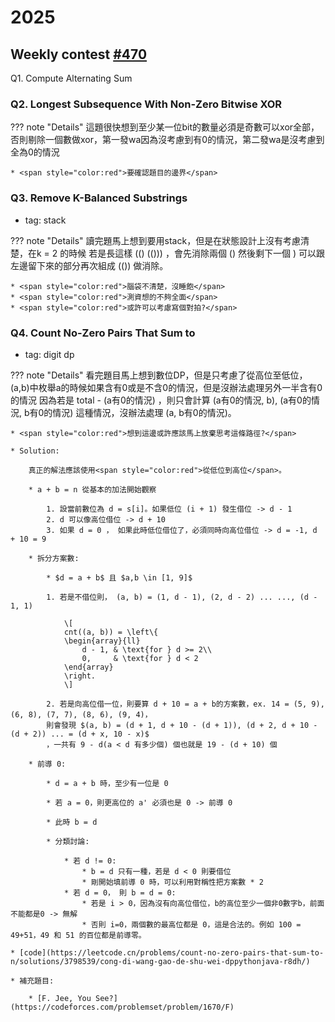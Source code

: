 # 2025

## Weekly contest [#470](https://leetcode.cn/discuss/post/3798458/di-470-chang-zhou-sai-by-leetcode-ne73/)

Q1. Compute Alternating Sum

### Q2. Longest Subsequence With Non-Zero Bitwise XOR

??? note "Details"
    這題很快想到至少某一位bit的數量必須是奇數可以xor全部，否則剔除一個數做xor，第一發wa因為沒考慮到有0的情況，第二發wa是沒考慮到全為0的情況

    * <span style="color:red">要確認題目的邊界</span>

### Q3. Remove K-Balanced Substrings

* tag: stack

??? note "Details"
    讀完題馬上想到要用stack，但是在狀態設計上沒有考慮清楚，在k = 2 的時候 若是長這樣 (() (())) ，會先消除兩個 () 然後剩下一個 )
    可以跟左邊留下來的部分再次組成 (()) 做消除。

    * <span style="color:red">腦袋不清楚，沒睡飽</span>
    * <span style="color:red">測資想的不夠全面</span>
    * <span style="color:red">或許可以考慮寫個對拍?</span>

### Q4. Count No-Zero Pairs That Sum to

* tag: digit dp

??? note "Details"
    看完題目馬上想到數位DP，但是只考慮了從高位至低位，(a,b)中枚舉a的時候如果含有0或是不含0的情況，但是沒辦法處理另外一半含有0的情況
    因為若是 total - (a有0的情況) ，則只會計算 (a有0的情況, b), (a有0的情況, b有0的情況) 這種情況，沒辦法處理 (a, b有0的情況)。

    * <span style="color:red">想到這邊或許應該馬上放棄思考這條路徑?</span>

    * Solution:

        真正的解法應該使用<span style="color:red">從低位到高位</span>。

        * a + b = n 從基本的加法開始觀察

            1. 設當前數位為 d = s[i]。如果低位 (i + 1) 發生借位 -> d - 1
            2. d 可以像高位借位 -> d + 10
            3. 如果 d = 0 ， 如果此時低位借位了，必須同時向高位借位 -> d = -1, d + 10 = 9

        * 拆分方案數:
            
            * $d = a + b$ 且 $a,b \in [1, 9]$

            1. 若是不借位則， (a, b) = (1, d - 1), (2, d - 2) ... ..., (d - 1, 1)

                \[
                cnt((a, b)) = \left\{ 
                \begin{array}{ll}
                    d - 1, & \text{for } d >= 2\\
                    0,     & \text{for } d < 2
                \end{array}
                \right.
                \]

            2. 若是向高位借一位，則要算 d + 10 = a + b的方案數，ex. 14 = (5, 9), (6, 8), (7, 7), (8, 6), (9, 4)，
            則會發現 $(a, b) = (d + 1, d + 10 - (d + 1)), (d + 2, d + 10 - (d + 2)) ... = (d + x, 10 - x)$
            ，一共有 9 - d(a < d 有多少個) 個也就是 19 - (d + 10) 個

        * 前導 0:

            * d = a + b 時，至少有一位是 0

            * 若 a = 0，則更高位的 a' 必須也是 0 -> 前導 0

            * 此時 b = d

            * 分類討論:

                * 若 d != 0:
                    * b = d 只有一種，若是 d < 0 則要借位
                    * 剛開始填前導 0 時，可以利用對稱性把方案數 * 2
                * 若 d = 0， 則 b = d = 0:
                    * 若是 i > 0，因為沒有向高位借位，b的高位至少一個非0數字b，前面不能都是0 -> 無解
                    * 否則 i=0，兩個數的最高位都是 0，這是合法的。例如 100 = 49+51，49 和 51 的百位都是前導零。
    
    * [code](https://leetcode.cn/problems/count-no-zero-pairs-that-sum-to-n/solutions/3798539/cong-di-wang-gao-de-shu-wei-dppythonjava-r8dh/)

    * 補充題目:

        * [F. Jee, You See?](https://codeforces.com/problemset/problem/1670/F)
